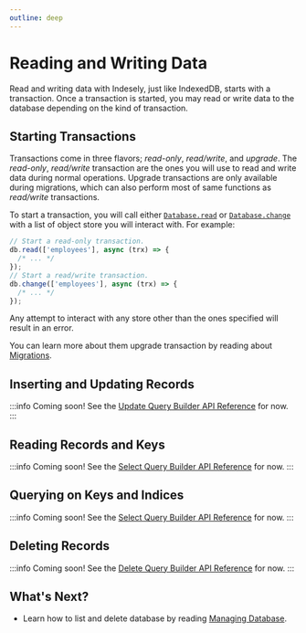 ```yaml
---
outline: deep
---
```


# Reading and Writing Data

Read and writing data with Indesely, just like IndexedDB, starts with a transaction. Once a transaction is started, you may read or write data to the database depending on the kind of transaction.

## Starting Transactions

Transactions come in three flavors; _read-only_, _read/write_, and _upgrade_. The _read-only_, _read/write_ transaction are the ones you will use to read and write data during normal operations. Upgrade transactions are only available during migrations, which can also perform most of same functions as _read/write_ transactions.

To start a transaction, you will call either [`Database.read`](/reference/database#read) or [`Database.change`](/reference/database#change) with a list of object store you will interact with. For example:

```ts
// Start a read-only transaction.
db.read(['employees'], async (trx) => {
  /* ... */
});
// Start a read/write transaction.
db.change(['employees'], async (trx) => {
  /* ... */
});
```

Any attempt to interact with any store other than the ones specified will result in an error.

You can learn more about them upgrade transaction by reading about [Migrations](migrations).

## Inserting and Updating Records

:::info
Coming soon! See the [Update Query Builder API Reference](/reference/update-query-builder) for now.
:::

## Reading Records and Keys

:::info
Coming soon! See the [Select Query Builder API Reference](/reference/select-query-builder) for now.
:::

## Querying on Keys and Indices

:::info
Coming soon! See the [Select Query Builder API Reference](/reference/select-query-builder) for now.
:::

## Deleting Records

:::info
Coming soon! See the [Delete Query Builder API Reference](/reference/delete-query-builder) for now.
:::

## What's Next?

- Learn how to list and delete database by reading [Managing Database](managing-databases).
